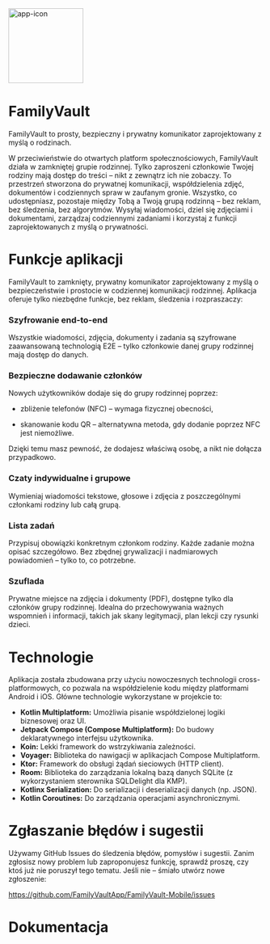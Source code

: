 
<img width="148" alt="app-icon" src="https://github.com/user-attachments/assets/8a79bd3a-0461-4a84-9573-43490ab8443d" />

# FamilyVault

FamilyVault to prosty, bezpieczny i prywatny komunikator zaprojektowany z myślą o rodzinach.

W przeciwieństwie do otwartych platform społecznościowych, FamilyVault działa w zamkniętej grupie rodzinnej. Tylko zaproszeni członkowie Twojej rodziny mają dostęp do treści – nikt z zewnątrz ich nie zobaczy. To przestrzeń stworzona do prywatnej komunikacji, współdzielenia zdjęć, dokumentów i codziennych spraw w zaufanym gronie. Wszystko, co udostępniasz, pozostaje między Tobą a Twoją grupą rodzinną – bez reklam, bez śledzenia, bez algorytmów. Wysyłaj wiadomości, dziel się zdjęciami i dokumentami, zarządzaj codziennymi zadaniami i korzystaj z funkcji zaprojektowanych z myślą o prywatności.

# Funkcje aplikacji

FamilyVault to zamknięty, prywatny komunikator zaprojektowany z myślą o bezpieczeństwie i prostocie w codziennej komunikacji rodzinnej. Aplikacja oferuje tylko niezbędne funkcje, bez reklam, śledzenia i rozpraszaczy:

### Szyfrowanie end-to-end
Wszystkie wiadomości, zdjęcia, dokumenty i zadania są szyfrowane zaawansowaną technologią E2E – tylko członkowie danej grupy rodzinnej mają dostęp do danych.

### Bezpieczne dodawanie członków
Nowych użytkowników dodaje się do grupy rodzinnej poprzez:

- zbliżenie telefonów (NFC) – wymaga fizycznej obecności,

- skanowanie kodu QR – alternatywna metoda, gdy dodanie poprzez NFC jest niemożliwe.

Dzięki temu masz pewność, że dodajesz właściwą osobę, a nikt nie dołącza przypadkowo.

### Czaty indywidualne i grupowe
Wymieniaj wiadomości tekstowe, głosowe i zdjęcia z poszczególnymi członkami rodziny lub całą grupą.

### Lista zadań
Przypisuj obowiązki konkretnym członkom rodziny. Każde zadanie można opisać szczegółowo. Bez zbędnej grywalizacji i nadmiarowych powiadomień – tylko to, co potrzebne.

### Szuflada
Prywatne miejsce na zdjęcia i dokumenty (PDF), dostępne tylko dla członków grupy rodzinnej. Idealna do przechowywania ważnych wspomnień i informacji, takich jak skany legitymacji, plan lekcji czy rysunki dzieci.

# Technologie

Aplikacja została zbudowana przy użyciu nowoczesnych technologii cross-platformowych, co pozwala na współdzielenie kodu między platformami Android i iOS. Główne technologie wykorzystane w projekcie to:

*   **Kotlin Multiplatform:** Umożliwia pisanie współdzielonej logiki biznesowej oraz UI.
*   **Jetpack Compose (Compose Multiplatform):** Do budowy deklaratywnego interfejsu użytkownika.
*   **Koin:** Lekki framework do wstrzykiwania zależności.
*   **Voyager:** Biblioteka do nawigacji w aplikacjach Compose Multiplatform.
*   **Ktor:** Framework do obsługi żądań sieciowych (HTTP client).
*   **Room:** Biblioteka do zarządzania lokalną bazą danych SQLite (z wykorzystaniem sterownika SQLDelight dla KMP).
*   **Kotlinx Serialization:** Do serializacji i deserializacji danych (np. JSON).
*   **Kotlin Coroutines:** Do zarządzania operacjami asynchronicznymi.


# Zgłaszanie błędów i sugestii

Używamy GitHub Issues do śledzenia błędów, pomysłów i sugestii. Zanim zgłosisz nowy problem lub zaproponujesz funkcję, sprawdź proszę, czy ktoś już nie poruszył tego tematu. Jeśli nie – śmiało utwórz nowe zgłoszenie:

https://github.com/FamilyVaultApp/FamilyVault-Mobile/issues

# Dokumentacja

